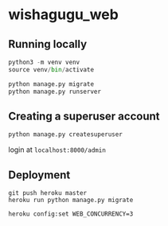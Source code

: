 # wishagugu_web


## Running locally
```python
python3 -m venv venv
source venv/bin/activate

python manage.py migrate
python manage.py runserver
```


## Creating a superuser account
```python
python manage.py createsuperuser
```
login at `localhost:8000/admin`




## Deployment
```
git push heroku master
heroku run python manage.py migrate

heroku config:set WEB_CONCURRENCY=3
```